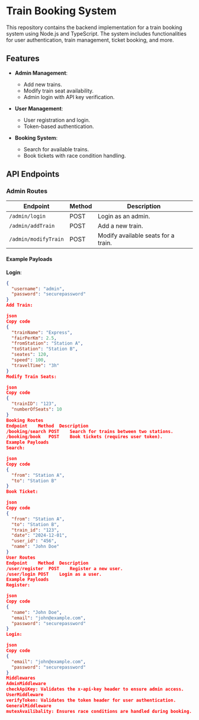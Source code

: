 # Train Booking System

This repository contains the backend implementation for a train booking system using Node.js and TypeScript. The system includes functionalities for user authentication, train management, ticket booking, and more.

## Features

- **Admin Management**:
  - Add new trains.
  - Modify train seat availability.
  - Admin login with API key verification.

- **User Management**:
  - User registration and login.
  - Token-based authentication.

- **Booking System**:
  - Search for available trains.
  - Book tickets with race condition handling.

## API Endpoints

### **Admin Routes**

| Endpoint           | Method | Description                              |
|--------------------|--------|------------------------------------------|
| `/admin/login`     | POST   | Login as an admin.                      |
| `/admin/addTrain`  | POST   | Add a new train.                        |
| `/admin/modifyTrain` | POST | Modify available seats for a train.     |

#### Example Payloads
**Login**:
```json
{
  "username": "admin",
  "password": "securepassword"
}
Add Train:

json
Copy code
{
  "trainName": "Express",
  "fairPerKm": 2.5,
  "fromStation": "Station A",
  "toStation": "Station B",
  "seates": 120,
  "speed": 100,
  "travelTime": "3h"
}
Modify Train Seats:

json
Copy code
{
  "trainID": "123",
  "numberOfSeats": 10
}
Booking Routes
Endpoint	Method	Description
/booking/search	POST	Search for trains between two stations.
/booking/book	POST	Book tickets (requires user token).
Example Payloads
Search:

json
Copy code
{
  "from": "Station A",
  "to": "Station B"
}
Book Ticket:

json
Copy code
{
  "from": "Station A",
  "to": "Station B",
  "train_id": "123",
  "date": "2024-12-01",
  "user_id": "456",
  "name": "John Doe"
}
User Routes
Endpoint	Method	Description
/user/register	POST	Register a new user.
/user/login	POST	Login as a user.
Example Payloads
Register:

json
Copy code
{
  "name": "John Doe",
  "email": "john@example.com",
  "password": "securepassword"
}
Login:

json
Copy code
{
  "email": "john@example.com",
  "password": "securepassword"
}
Middlewares
AdminMiddleware
checkApiKey: Validates the x-api-key header to ensure admin access.
UserMiddleware
verifyToken: Validates the token header for user authentication.
GeneralMiddleware
mutexAvailibality: Ensures race conditions are handled during booking.